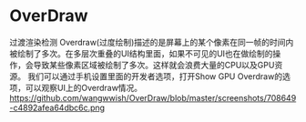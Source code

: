 # OverDraw
过渡渲染检测
Overdraw(过度绘制)描述的是屏幕上的某个像素在同一帧的时间内被绘制了多次。在多层次重叠的UI结构里面，如果不可见的UI也在做绘制的操作，会导致某些像素区域被绘制了多次。这样就会浪费大量的CPU以及GPU资源。
我们可以通过手机设置里面的开发者选项，打开Show GPU Overdraw的选项，可以观察UI上的Overdraw情况。
https://github.com/wangwwish/OverDraw/blob/master/screenshots/708649-c4892afea64dbc6c.png


